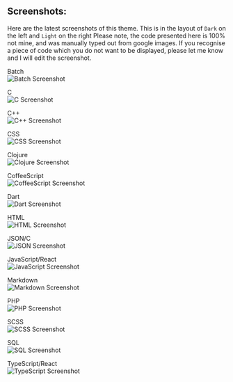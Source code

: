 ## Screenshots:

Here are the latest screenshots of this theme. This is in the layout of `Dark` on the left and `Light` on the right
Please note, the code presented here is 100% not mine, and was manually typed out from google images. If you recognise a piece of code which you do not want to be displayed, please let me know and I will edit the screenshot.

Batch\
![Batch Screenshot](https://github.com/beastdestroyer/vscode-firefox-quantum-themes/blob/master/screenshots/bat.png)

C\
![C Screenshot](https://github.com/beastdestroyer/vscode-firefox-quantum-themes/blob/master/screenshots/c.png)

C++\
![C++ Screenshot](https://github.com/beastdestroyer/vscode-firefox-quantum-themes/blob/master/screenshots/cpp.png)

CSS\
![CSS Screenshot](https://github.com/beastdestroyer/vscode-firefox-quantum-themes/blob/master/screenshots/css.png)

Clojure\
![Clojure Screenshot](https://github.com/beastdestroyer/vscode-firefox-quantum-themes/blob/master/screenshots/clojure.png)

CoffeeScript\
![CoffeeScript Screenshot](https://github.com/beastdestroyer/vscode-firefox-quantum-themes/blob/master/screenshots/coffee.png)

Dart\
![Dart Screenshot](https://github.com/beastdestroyer/vscode-firefox-quantum-themes/blob/master/screenshots/dart.png)

HTML\
![HTML Screenshot](https://github.com/beastdestroyer/vscode-firefox-quantum-themes/blob/master/screenshots/html.png)

JSON/C\
![JSON Screenshot](https://github.com/beastdestroyer/vscode-firefox-quantum-themes/blob/master/screenshots/json.png)

JavaScript/React\
![JavaScript Screenshot](https://github.com/beastdestroyer/vscode-firefox-quantum-themes/blob/master/screenshots/js.png)

Markdown\
![Markdown Screenshot](https://github.com/beastdestroyer/vscode-firefox-quantum-themes/blob/master/screenshots/md.png)

PHP\
![PHP Screenshot](https://github.com/beastdestroyer/vscode-firefox-quantum-themes/blob/master/screenshots/php.png)

SCSS\
![SCSS Screenshot](https://github.com/beastdestroyer/vscode-firefox-quantum-themes/blob/master/screenshots/scss.png)

SQL\
![SQL Screenshot](https://github.com/beastdestroyer/vscode-firefox-quantum-themes/blob/master/screenshots/sql.png)

TypeScript/React\
![TypeScript Screenshot](https://github.com/beastdestroyer/vscode-firefox-quantum-themes/blob/master/screenshots/ts.png)
